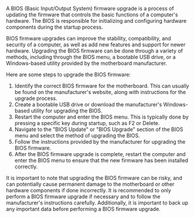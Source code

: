 A BIOS (Basic Input/Output System) firmware upgrade is a process of updating the firmware that controls the basic functions of a computer's hardware. The BIOS is responsible for initializing and configuring hardware components during the startup process.

BIOS firmware upgrades can improve the stability, compatibility, and security of a computer, as well as add new features and support for newer hardware. Upgrading the BIOS firmware can be done through a variety of methods, including through the BIOS menu, a bootable USB drive, or a Windows-based utility provided by the motherboard manufacturer.

Here are some steps to upgrade the BIOS firmware:

1. Identify the correct BIOS firmware for the motherboard. This can usually be found on the manufacturer's website, along with instructions for the upgrade process.
2. Create a bootable USB drive or download the manufacturer's Windows-based utility for upgrading the BIOS.
3. Restart the computer and enter the BIOS menu. This is typically done by pressing a specific key during startup, such as F2 or Delete.
4. Navigate to the "BIOS Update" or "BIOS Upgrade" section of the BIOS menu and select the method of upgrading the BIOS.
5. Follow the instructions provided by the manufacturer for upgrading the BIOS firmware.
6. After the BIOS firmware upgrade is complete, restart the computer and enter the BIOS menu to ensure that the new firmware has been installed correctly.

It is important to note that upgrading the BIOS firmware can be risky, and can potentially cause permanent damage to the motherboard or other hardware components if done incorrectly. It is recommended to only perform a BIOS firmware upgrade if necessary and to follow the manufacturer's instructions carefully. Additionally, it is important to back up any important data before performing a BIOS firmware upgrade.